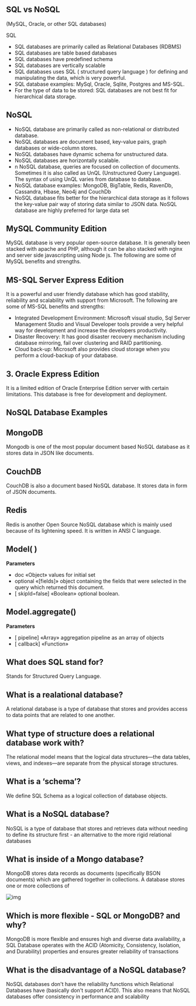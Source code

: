## SQL vs NoSQL
(MySQL, Oracle, or other SQL databases)

SQL
- SQL databases are primarily called as Relational Databases (RDBMS)
- SQL databases are table based databases
- SQL databases have predefined schema 
- SQL databases are vertically scalable 
- SQL databases uses SQL ( structured query language ) for defining and manipulating the data, which is very powerful.
- SQL database examples: MySql, Oracle, Sqlite, Postgres and MS-SQL.
- For the type of data to be stored: SQL databases are not best fit for hierarchical data storage.


## **NoSQL**
-  NoSQL database are primarily called as non-relational or distributed database.
-  NoSQL databases are document based, key-value pairs, graph databases or wide-column stores.
- NoSQL databases have dynamic schema for unstructured data.
- NoSQL databases are horizontally scalable.
- n NoSQL database, queries are focused on collection of documents. Sometimes it is also called as UnQL (Unstructured Query Language). The syntax of using UnQL varies from database to database.
- NoSQL database examples: MongoDB, BigTable, Redis, RavenDb, Cassandra, Hbase, Neo4j and CouchDb
- NoSQL database fits better for the hierarchical data storage as it follows the key-value pair way of storing data similar to JSON data. NoSQL database are highly preferred for large data set



## MySQL Community Edition
MySQL database is very popular open-source database. It is generally been stacked with apache and PHP, although it can be also stacked with nginx and server side javascripting using Node js. The following are some of MySQL benefits and strengths.


##  MS-SQL Server Express Edition
It is a powerful and user friendly database which has good stability, reliability and scalability with support from Microsoft. The following are some of MS-SQL benefits and strengths:

- Integrated Development Environment: Microsoft visual studio, Sql Server Management Studio and Visual Developer tools provide a very helpful way for development and increase the developers productivity.
- Disaster Recovery: It has good disaster recovery mechanism including database mirroring, fail over clustering and RAID partitioning.
- Cloud back-up: Microsoft also provides cloud storage when you perform a cloud-backup of your database.


## 3. Oracle Express Edition
It is a limited edition of Oracle Enterprise Edition server with certain limitations. This database is free for development and deployment. 

## NoSQL Database Examples
  ## MongoDB
Mongodb is one of the most popular document based NoSQL database as it stores data in JSON like documents. 

  ## CouchDB
CouchDB is also a document based NoSQL database. It stores data in form of JSON documents. 

  ## Redis
Redis is another Open Source NoSQL database which is mainly used because of its lightening speed. It is written in ANSI C language.


## Model( )
**Parameters**
- doc «Object» values for initial set
- optional «[fields]» object containing the fields that were selected in the query which returned this document. 
- [ skipId=false] «Boolean» optional boolean. 

## Model.aggregate()
**Parameters**
- [ pipeline] «Array» aggregation pipeline as an array of objects
- [ callback] «Function»


## What does SQL stand for?
Stands for Structured Query Language.

## What is a realational database?
A  relational database is a type of database that stores and provides access to data points that are related to one another. 

## What type of structure does a relational database work with?
The relational model means that the logical data structures—the data tables, views, and indexes—are separate from the physical storage structures.

## What is a ‘schema’? 
We define SQL Schema as a logical collection of database objects. 

## What is a NoSQL database?
NoSQL is a type of database that stores and retrieves data without needing to define its structure first - an alternative to the more rigid relational databases


## What is inside of a Mongo database?
MongoDB stores data records as documents (specifically BSON documents) which are gathered together in collections. A database stores one or more collections of 

![img](https://docs.mongodb.com/manual/images/crud-annotated-collection.bakedsvg.svg)

## Which is more flexible - SQL or MongoDB? and why?
 MongoDB is more flexible and ensures high and diverse data availability, a SQL Database operates with the ACID (Atomicity, Consistency, Isolation, and Durability) properties and ensures greater reliability of transactions

 ## What is the disadvantage of a NoSQL database?
 NoSQL databases don't have the reliability functions which Relational Databases have (basically don't support ACID). This also means that NoSQL databases offer consistency in performance and scalability